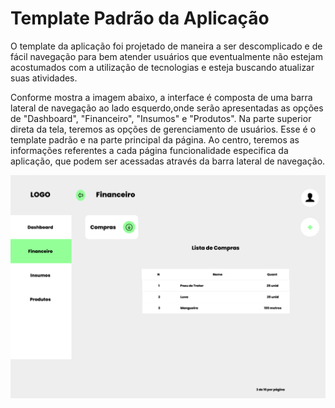 # Template Padrão da Aplicação

O template da aplicação foi projetado de maneira a ser descomplicado e de fácil navegação para bem atender usuários que eventualmente não estejam acostumados com a utilização de tecnologias e esteja buscando atualizar suas atividades.

Conforme mostra a imagem abaixo, a interface é composta de uma barra lateral de navegação ao lado esquerdo,onde serão apresentadas as opções de "Dashboard", "Financeiro", "Insumos" e "Produtos". Na parte superior direta da tela, teremos as opções de gerenciamento de usuários. Esse é o template padrão e na parte principal da página. Ao centro, teremos as informações referentes a cada página funcionalidade especifica da aplicação, que podem ser acessadas através da barra lateral de navegação.


<img src="/docs/img/wireframe-financeiro.png">
